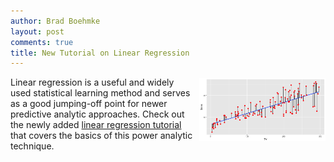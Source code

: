 ```yaml
---
author: Brad Boehmke
layout: post
comments: true
title: New Tutorial on Linear Regression
---
```


<img src="/public/images/analytics/regression/sq.errors-1.png"  style="float:right; margin: 2px 0px 0px 10px; width: 40%; height: 40%;" />

Linear regression is a useful and widely used statistical learning method and serves as a good jumping-off point for newer predictive analytic approaches. Check out the newly added [linear regression tutorial](https://afit-r.github.io/linear_regression) that covers the basics of this power analytic technique.
